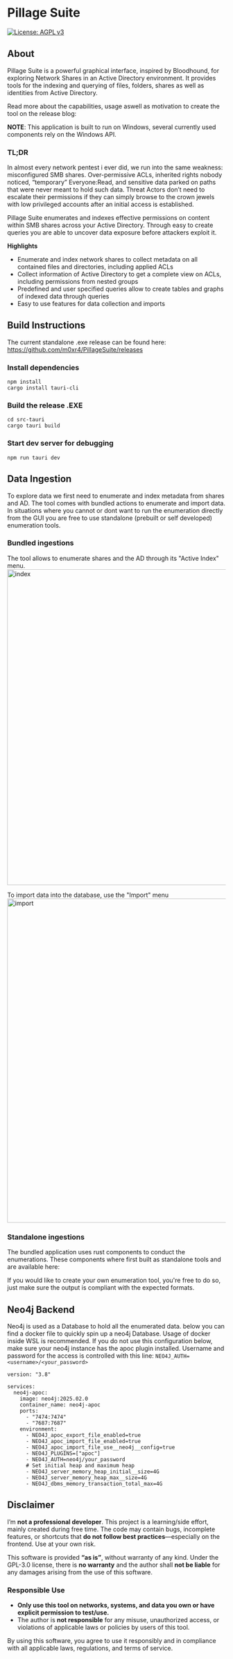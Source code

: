# Pillage Suite

[![License: AGPL v3](https://img.shields.io/badge/License-GPL%20v3-blue.svg)](LICENSE)

## About
Pillage Suite is a powerful graphical interface, inspired by Bloodhound, for exploring Network Shares in an Active Directory environment.
It provides tools for the indexing and querying of files, folders, shares as well as identities from Active Directory. 

Read more about the capabilities, usage aswell as motivation to create the tool on the release blog:

**NOTE**: This application is built to run on Windows, several currently used components rely on the Windows API.

### TL;DR
In almost every network pentest i ever did, we run into the same weakness: misconfigured SMB shares. Over-permissive ACLs, inherited rights nobody noticed, “temporary” Everyone:Read, and sensitive data parked on paths that were never meant to hold such data. Threat Actors don’t need to escalate their permissions if they can simply browse to the crown jewels with low privileged accounts after an initial access is established.

Pillage Suite enumerates and indexes effective permissions on content within SMB shares across your Active Directory. Through easy to create queries you are able to uncover data exposure before attackers exploit it.

**Highlights**
- Enumerate and index network shares to collect metadata on all contained files and directories, including applied ACLs
- Collect information of Active Directory to get a complete view on ACLs, including permissions from nested groups
- Predefined and user specified queries allow to create tables and graphs of indexed data through queries
- Easy to use features for data collection and imports 


## Build Instructions
The current standalone .exe release can be found here: https://github.com/m0xr4/PillageSuite/releases

### Install dependencies
  ```
npm install
cargo install tauri-cli
```
### Build the release .EXE
```
cd src-tauri
cargo tauri build
```
### Start dev server for debugging
```
npm run tauri dev
```

## Data Ingestion
To explore data we first need to enumerate and index metadata from shares and AD. The tool comes with bundled actions to enumerate and import data. In situations where you cannot or dont want to run the enumeration directly from the GUI you are free to use standalone (prebuilt or self developed) enumeration tools.

### Bundled ingestions
The tool allows to enumerate shares and the AD through its "Active Index" menu.
<img width="1490" height="728" alt="index" src="https://github.com/user-attachments/assets/0a743338-7bff-4e7e-980e-3cf9961d8bde" />

To import data into the database, use the "Import" menu
<img width="1205" height="747" alt="import" src="https://github.com/user-attachments/assets/f02cca70-3812-4b7e-a63b-f517d60aa380" />


### Standalone ingestions
The bundled application uses rust components to conduct the enumerations. These components where first built as standalone tools and are available here:

If you would like to create your own enumeration tool, you're free to do so, just make sure the output is compliant with the expected formats.

## Neo4j Backend
Neo4j is used as a Database to hold all the enumerated data. below you can find a docker file to quickly spin up a neo4j Database. Usage of docker inside WSL is recommended.
If you do not use this configuration below, make sure your neo4j instance has the apoc plugin installed.
Username and password for the access is controlled with this line: ```NEO4J_AUTH=<username>/<your_password>```
```
version: "3.8"

services:
  neo4j-apoc:
    image: neo4j:2025.02.0
    container_name: neo4j-apoc
    ports:
      - "7474:7474"
      - "7687:7687"
    environment:
      - NEO4J_apoc_export_file_enabled=true
      - NEO4J_apoc_import_file_enabled=true
      - NEO4J_apoc_import_file_use__neo4j__config=true
      - NEO4J_PLUGINS=["apoc"]
      - NEO4J_AUTH=neo4j/your_password
      # Set initial heap and maximum heap
      - NEO4J_server_memory_heap_initial__size=4G
      - NEO4J_server_memory_heap_max__size=4G
      - NEO4J_dbms_memory_transaction_total_max=4G
```

## Disclaimer

I’m **not a professional developer**. This project is a learning/side effort, mainly created during free time. The code may contain bugs, incomplete features, or shortcuts that **do not follow best practices**—especially on the frontend. Use at your own risk.

This software is provided **“as is”**, without warranty of any kind. Under the GPL-3.0 license, there is **no warranty** and the author shall **not be liable** for any damages arising from the use of this software.

### Responsible Use
- **Only use this tool on networks, systems, and data you own or have explicit permission to test/use.**
- The author is **not responsible** for any misuse, unauthorized access, or violations of applicable laws or policies by users of this tool.

By using this software, you agree to use it responsibly and in compliance with all applicable laws, regulations, and terms of service.
